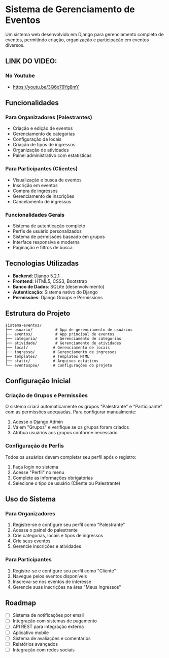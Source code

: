 # Sistema de Gerenciamento de Eventos

Um sistema web desenvolvido em Django para gerenciamento completo de eventos, permitindo criação, organização e participação em eventos diversos.


## LINK DO VIDEO:

### No Youtube 
- https://youtu.be/3Q6x79Yg8mY



## Funcionalidades

### Para Organizadores (Palestrantes)
- Criação e edição de eventos
- Gerenciamento de categorias
- Configuração de locais
- Criação de tipos de ingressos
- Organização de atividades
- Painel administrativo com estatísticas

### Para Participantes (Clientes)
- Visualização e busca de eventos
- Inscrição em eventos
- Compra de ingressos
- Gerenciamento de inscrições
- Cancelamento de ingressos

### Funcionalidades Gerais
- Sistema de autenticação completo
- Perfis de usuário personalizados
- Sistema de permissões baseado em grupos
- Interface responsiva e moderna
- Paginação e filtros de busca

## Tecnologias Utilizadas

- **Backend**: Django 5.2.1
- **Frontend**: HTML5, CSS3, Bootstrap
- **Banco de Dados**: SQLite (desenvolvimento)
- **Autenticação**: Sistema nativo do Django
- **Permissões**: Django Groups e Permissions

## Estrutura do Projeto

```
sistema-eventos/
├── usuario/          # App de gerenciamento de usuários
├── eventos/          # App principal de eventos
├── categoria/        # Gerenciamento de categorias
├── atividade/        # Gerenciamento de atividades
├── local/           # Gerenciamento de locais
├── ingresso/        # Gerenciamento de ingressos
├── templates/       # Templates HTML
├── static/          # Arquivos estáticos
└── eventospsw/      # Configurações do projeto
```

## Configuração Inicial

### Criação de Grupos e Permissões

O sistema criará automaticamente os grupos "Palestrante" e "Participante" com as permissões adequadas. Para configurar manualmente:

1. Acesse o Django Admin
2. Vá em "Grupos" e verifique se os grupos foram criados
3. Atribua usuários aos grupos conforme necessário

### Configuração de Perfis

Todos os usuários devem completar seu perfil após o registro:
1. Faça login no sistema
2. Acesse "Perfil" no menu
3. Complete as informações obrigatórias
4. Selecione o tipo de usuário (Cliente ou Palestrante)

## Uso do Sistema

### Para Organizadores
1. Registre-se e configure seu perfil como "Palestrante"
2. Acesse o painel do palestrante
3. Crie categorias, locais e tipos de ingressos
4. Crie seus eventos
5. Gerencie inscrições e atividades

### Para Participantes
1. Registre-se e configure seu perfil como "Cliente"
2. Navegue pelos eventos disponíveis
3. Inscreva-se nos eventos de interesse
4. Gerencie suas inscrições na área "Meus Ingressos"



## Roadmap

- [ ] Sistema de notificações por email
- [ ] Integração com sistemas de pagamento
- [ ] API REST para integração externa
- [ ] Aplicativo mobile
- [ ] Sistema de avaliações e comentários
- [ ] Relatórios avançados
- [ ] Integração com redes sociais
